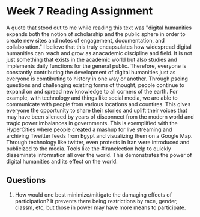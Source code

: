 # Week 7 Reading Assignment
A quote that stood out to me while reading this text was "digital humanities expands both the notion of scholarship and the public sphere in order to create new sites and notes of engagement, documentation, and collaboration." I believe that this truly encapsulates how widespread digital humanities can reach and grow as anacademic discipline and field. It is not just something that exists in the academic world but also studies and implements daily functions for the general public. Therefore, everyone is constantly contributing the development of digital humanities just as everyone is comtibuting to history in one way or another. Through psoing questions and challenging existing forms of thought, people continue to expand on and spread new knowledge to all corners of the earth. For example, with technology and things like social media, we are able to communicate with people from various locations and countires. This gives everyone the opportunity to share their stories and uplift their voices that may have been silenced by years of disconnect from the modern world and tragic power imbalances in governments. This is exemplified with the HyperCities where people created a mashup for live streaming and archiving Tweitter feeds from Egypt and visualizing them on a Google Map. Through technology like twitter, even protests in Iran were introduced and publicized to the media. Tools like the #iranelection help to quickly disseminate information all over the world. This demonstrates the power of digital humanities and its effect on the world.

## Questions
1. How would one best minimize/mitigate the damaging effects of participation? It prevents there being restrictions by race, gender, classm, etc, but those in power may have more means to participate.
